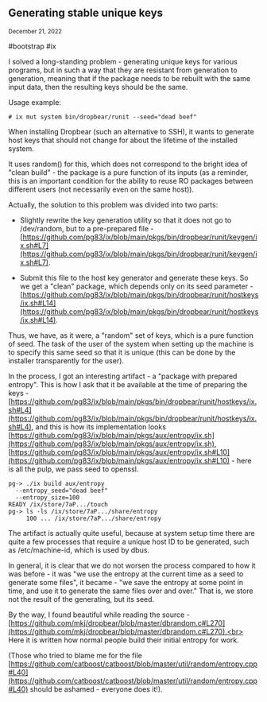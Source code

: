## Generating stable unique keys
<sup> December 21, 2022 </sup>

#bootstrap #ix

I solved a long-standing problem - generating unique keys for various programs, but in such a way that they are resistant from generation to generation, meaning that if the package needs to be rebuilt with the same input data, then the resulting keys should be the same.

Usage example:
```shell
# ix mut system bin/dropbear/runit --seed="dead beef"
```

When installing Dropbear (such an alternative to SSH), it wants to generate host keys that should not change for about the lifetime of the installed system.

It uses random() for this, which does not correspond to the bright idea of "clean build" - the package is a pure function of its inputs (as a reminder, this is an important condition for the ability to reuse RO packages between different users (not necessarily even on the same host)).

Actually, the solution to this problem was divided into two parts:

* Slightly rewrite the key generation utility so that it does not go to /dev/random, but to a pre-prepared file - [https://github.com/pg83/ix/blob/main/pkgs/bin/dropbear/runit/keygen/ix.sh#L7](https://github.com/pg83/ix/blob/main/pkgs/bin/dropbear/runit/keygen/ix.sh#L7).

* Submit this file to the host key generator and generate these keys. So we get a "clean" package, which depends only on its seed parameter - [https://github.com/pg83/ix/blob/main/pkgs/bin/dropbear/runit/hostkeys/ix.sh#L14](https://github.com/pg83/ix/blob/main/pkgs/bin/dropbear/runit/hostkeys/ix.sh#L14).

Thus, we have, as it were, a "random" set of keys, which is a pure function of seed. The task of the user of the system when setting up the machine is to specify this same seed so that it is unique (this can be done by the installer transparently for the user).

In the process, I got an interesting artifact - a "package with prepared entropy". This is how I ask that it be available at the time of preparing the keys - [https://github.com/pg83/ix/blob/main/pkgs/bin/dropbear/runit/hostkeys/ix.sh#L4](https://github.com/pg83/ix/blob/main/pkgs/bin/dropbear/runit/hostkeys/ix.sh#L4), and this is how its implementation looks [https://github.com/pg83/ix/blob/main/pkgs/aux/entropy/ix.sh](https://github.com/pg83/ix/blob/main/pkgs/aux/entropy/ix.sh),
[https://github.com/pg83/ix/blob/main/pkgs/aux/entropy/ix.sh#L10](https://github.com/pg83/ix/blob/main/pkgs/aux/entropy/ix.sh#L10) - here is all the pulp, we pass seed to openssl.

```
pg-> ./ix build aux/entropy 
  --entropy_seed="dead beef" 
  --entropy_size=100
READY /ix/store/7aP.../touch
pg-> ls -ls /ix/store/7aP.../share/entropy
     100 ... /ix/store/7aP.../share/entropy
```

The artifact is actually quite useful, because at system setup time there are quite a few processes that require a unique host ID to be generated, such as /etc/machine-id, which is used by dbus.

In general, it is clear that we do not worsen the process compared to how it was before - it was "we use the entropy at the current time as a seed to generate some files", it became - "we save the entropy at some point in time, and use it to generate the same files over and over." That is, we store not the result of the generating, but its seed.

By the way, I found beautiful while reading the source - [https://github.com/mkj/dropbear/blob/master/dbrandom.c#L270](https://github.com/mkj/dropbear/blob/master/dbrandom.c#L270).<br>
Here it is written how normal people build their initial entropy for work.

(Those who tried to blame me for the file [https://github.com/catboost/catboost/blob/master/util/random/entropy.cpp#L40](https://github.com/catboost/catboost/blob/master/util/random/entropy.cpp#L40) should be ashamed - everyone does it!).
